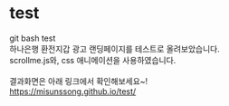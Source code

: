 # test
git bash test<br>
하나은행 환전지갑 광고 랜딩페이지를 테스트로 올려보았습니다.<br>
scrollme.js와, css 애니메이션을 사용하였습니다.<br><br>
결과화면은 아래 링크에서 확인해보세요~!<br>
<a href="https://misunssong.github.io/test/">https://misunssong.github.io/test/</a>
